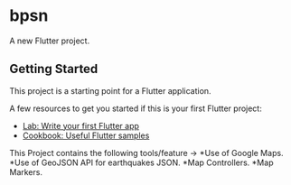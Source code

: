 # bpsn

A new Flutter project.

## Getting Started

This project is a starting point for a Flutter application.

A few resources to get you started if this is your first Flutter project:

- [Lab: Write your first Flutter app](https://docs.flutter.dev/get-started/codelab)
- [Cookbook: Useful Flutter samples](https://docs.flutter.dev/cookbook)

This Project contains the following tools/feature ->
*Use of Google Maps.
*Use  of GeoJSON API for earthquakes JSON.
*Map Controllers.
*Map Markers.
